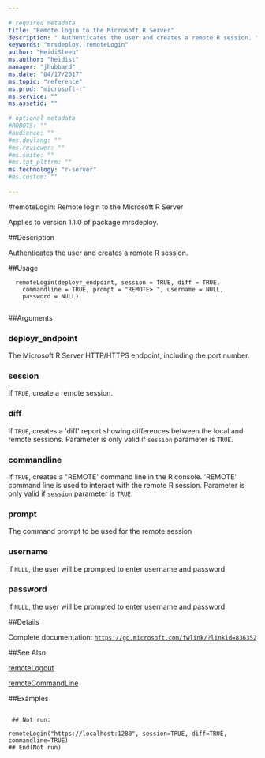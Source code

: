 ```yaml
--- 
 
# required metadata 
title: "Remote login to the Microsoft R Server" 
description: " Authenticates the user and creates a remote R session. " 
keywords: "mrsdeploy, remoteLogin" 
author: "HeidiSteen"
ms.author: "heidist" 
manager: "jhubbard" 
ms.date: "04/17/2017" 
ms.topic: "reference" 
ms.prod: "microsoft-r" 
ms.service: "" 
ms.assetid: "" 
 
# optional metadata 
#ROBOTS: "" 
#audience: "" 
#ms.devlang: "" 
#ms.reviewer: "" 
#ms.suite: "" 
#ms.tgt_pltfrm: "" 
ms.technology: "r-server" 
#ms.custom: "" 
 
--- 
```

 
 
 
 
 #remoteLogin: Remote login to the Microsoft R Server

 Applies to version 1.1.0 of package mrsdeploy.
 
 ##Description
 
Authenticates the user and creates a remote R session.
 
 
 ##Usage

```   
  remoteLogin(deployr_endpoint, session = TRUE, diff = TRUE,
    commandline = TRUE, prompt = "REMOTE> ", username = NULL,
    password = NULL)
 
```
 
 ##Arguments

   
  
 ### deployr_endpoint
 The Microsoft R Server HTTP/HTTPS endpoint, including the port number. 
  
  
  
 ### session
 If `TRUE`,  create a remote session. 
  
  
  
 ### diff
 If `TRUE`, creates a 'diff' report showing differences between the local and remote sessions. Parameter is only valid if `session` parameter is `TRUE`. 
  
  
  
 ### commandline
 If `TRUE`,  creates a "REMOTE' command line in the R console. 'REMOTE' command line is used to interact with the remote R session.  Parameter is only  valid if `session` parameter is `TRUE`. 
  
  
  
 ### prompt
 The command prompt to be used for the remote session 
  
  
  
 ### username
 if `NULL`, the user will be prompted to enter username and password 
  
  
  
 ### password
 if `NULL`, the user will be prompted to enter username and password 
  
 
 
 ##Details
 
Complete documentation: [`https://go.microsoft.com/fwlink/?linkid=836352`](https://go.microsoft.com/fwlink/?linkid=836352)

 
 
 ##See Also
 
[remoteLogout](remotelogout.md)

[remoteCommandLine](remotecommandline.md)
   
 ##Examples

 ```
   
  ## Not run:
 
remoteLogin("https://localhost:1280", session=TRUE, diff=TRUE, commandline=TRUE)
 ## End(Not run) 
  
 
```
 
 
